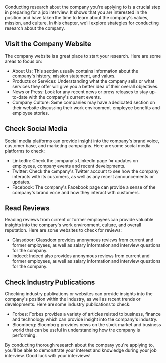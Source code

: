 
Conducting research about the company you're applying to is a crucial step in preparing for a job interview. It shows that you are interested in the position and have taken the time to learn about the company's values, mission, and culture. In this chapter, we'll explore strategies for conducting research about the company.

Visit the Company Website
-------------------------

The company website is a great place to start your research. Here are some areas to focus on:

* About Us: This section usually contains information about the company's history, mission statement, and values.
* Products or Services: Understanding what the company sells or what services they offer will give you a better idea of their overall objectives.
* News or Press: Look for any recent news or press releases to stay up-to-date with the company's current events.
* Company Culture: Some companies may have a dedicated section on their website discussing their work environment, employee benefits and employee stories.

Check Social Media
------------------

Social media platforms can provide insight into the company's brand voice, customer base, and marketing campaigns. Here are some social media platforms to check:

* LinkedIn: Check the company's LinkedIn page for updates on employees, company events and recent developments.
* Twitter: Check the company's Twitter account to see how the company interacts with its customers, as well as any recent announcements or updates.
* Facebook: The company's Facebook page can provide a sense of the company's brand voice and how they interact with customers.

Read Reviews
------------

Reading reviews from current or former employees can provide valuable insights into the company's work environment, culture, and overall reputation. Here are some websites to check for reviews:

* Glassdoor: Glassdoor provides anonymous reviews from current and former employees, as well as salary information and interview questions for the company.
* Indeed: Indeed also provides anonymous reviews from current and former employees, as well as salary information and interview questions for the company.

Check Industry Publications
---------------------------

Checking industry publications or websites can provide insights into the company's position within the industry, as well as recent trends or developments. Here are some industry publications to check:

* Forbes: Forbes provides a variety of articles related to business, finance and technology which can provide insight into the company's industry.
* Bloomberg: Bloomberg provides news on the stock market and business world that can be useful in understanding how the company is performing.

By conducting thorough research about the company you're applying to, you'll be able to demonstrate your interest and knowledge during your job interview. Good luck with your interviews!
